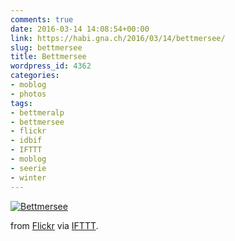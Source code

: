 ```yaml
---
comments: true
date: 2016-03-14 14:08:54+00:00
link: https://habi.gna.ch/2016/03/14/bettmersee/
slug: bettmersee
title: Bettmersee
wordpress_id: 4362
categories:
- moblog
- photos
tags:
- bettmeralp
- bettmersee
- flickr
- idbif
- IFTTT
- moblog
- seerie
- winter
---
```


[![Bettmersee](https://static.flickr.com/1578/25153450214_f37f3f4f5d_z.jpg)](https://www.flickr.com/photos/habi/25153450214/)  

  

from [Flickr](http://flic.kr/p/EjJ1q7) via [IFTTT](http://ift.tt/1c4nCfM).
